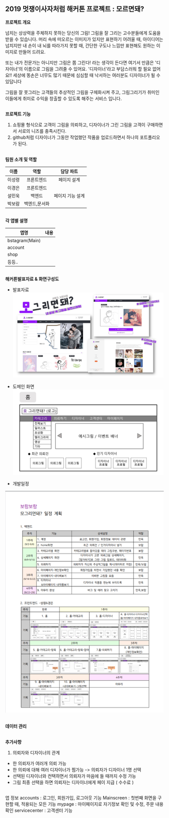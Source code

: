 

## 2019 멋쟁이사자처럼 해커톤 프로젝트 : 모르면돼?


<STRONG>프로젝트 개요</STRONG>


 넘치는 상상력을 주체하지 못하는 당신의 그림! 그림을 잘 그리는 고수분들에게 도움을 받을 수 있습니다. 머리 속에 떠오르는 이미지가 있지만 표현하기 어려울 때, 아이디어는 넘치지만 내 손이 내 뇌를 따라가지 못할 때, 간단한 구도나 느낌만 표현해도 원하는 이미지로 만들어 드려요.

또는 내가 전문가는 아니지만 그림은 쫌 그린다! 라는 생각이 든다면 여기서 만큼은 '디자이너'의 이름으로 그림을 그려줄 수 있어요. '디자이너'라고 부담스러워 할 필요 없어요!! 세상에 똥손은 너무도 많기 때문에 심심할 때 낙서하는 여러분도 디자이너가 될 수 있답니다

그림을 잘 못그리는 고객들의 추상적인 그림을 구체화시켜 주고, 그림그리기가 취미인 이들에게 취미로 수익을 창출할 수 있도록 해주는 서비스 입니다.


##
<STRONG>프로젝트 기능</STRONG>
1. 쇼핑몰 형식으로 고객이 그림을 의뢰하고, 디자이너가 그린 그림을 고객이 구매하면서 서로의 니즈를 충족시킨다.
2.  github처럼 디자이너가 그동안 작업했던 작품을 업로드하면서 하나의 포트폴리오가 된다.

##
<STRONG>팀원 소개 및 역할</STRONG>


| 이름 | 역할 | 담당 파트 |
|---|:---:|:---:|
|이성령|프론트엔드|페이지 설계|
|이경은|프론트엔드||
|설민욱|백엔드|페이지 기능 설계|
|박보람|백엔드,문서화||



##
<STRONG>각  앱별 설명</STRONG>

| 앱명 | 내용 |
|--|:--:|
| bstagram(Main) |  |
| account|  |
| shop |  |
| 등등.. |  |




##
<STRONG>해커톤발표자료 & 화면구성도</STRONG>
* 발표자료
![ex_screenshot](./img/모그리면돼.jpg)

* 도메인 화면
![ex_screenshot](./img/화면기획/보람보람-화면기획/슬라이드1.JPG)

* 개발일정


![ex_screenshot](./img/일정계획표.png)

##
<STRONG>데이터 관리</STRONG>


##
<STRONG>추가사항</STRONG>
1. 의뢰자와 디자이너의 관계
 - 한 의뢰자가 여러개 의뢰 가능
 - 한 의뢰에 대해 여러 디자이너가 찜가능 -> 의뢰자가 디자이너 1명 선택
 - 선택된 디자이너와 컨택하면서 의뢰자가 마음에 들 때까지 수정 가능
 - 그림 최종 선택을 하면 의뢰자는 디자이너에게 페이 지급 ( 수수료 )
 
  
##
앱 정보 
accounts : 로그인, 회원가입, 로그아웃 기능 
Mainscreen : 첫번째 화면을 구현할 때, 적용되는 모든 기능
mypage : 마이페이지로 자기정보 확인 및 수정, 주문 내용 확인 
servicecenter : 고객센터 기능
